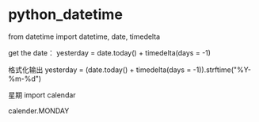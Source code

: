 # python_datetime


from datetime import datetime, date, timedelta

get the date：
yesterday = date.today() + timedelta(days = -1)  

格式化输出
yesterday = (date.today() + timedelta(days = -1)).strftime("%Y-%m-%d")

星期
import calendar

calender.MONDAY